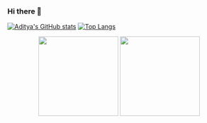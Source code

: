 ### Hi there 👋

<!--
**adityakp15/adityakp15** is a ✨ _special_ ✨ repository because its `README.md` (this file) appears on your GitHub profile.

Here are some ideas to get you started:

- 🔭 I’m currently working on ...
- 🌱 I’m currently learning ...
- 👯 I’m looking to collaborate on ...
- 🤔 I’m looking for help with ...
- 💬 Ask me about ...
- 📫 How to reach me: ...
- 😄 Pronouns: ...
- ⚡ Fun fact: ...
-->

[![Aditya's GitHub stats](https://github-readme-stats.vercel.app/api?username=adityakp15&theme=github_dark)](https://github.com/adityakp15/)
[![Top Langs](https://github-readme-stats.vercel.app/api/top-langs/?username=adityakp15&layout=compact&theme=github_dark)](https://github.com/adityakp15/)

<p align="center">
<img height="180em" src="https://github-readme-stats.vercel.app/api?username=adityakp15count_private=true&show_icons=true" align = "center"/>
<img height="180em" src="https://github-readme-stats.vercel.app/api/top-langs?username=adityakp15&show_icons=true&locale=en&layout=compact" align = "center"/>
</p>
